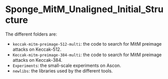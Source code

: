 # Sponge_MitM_Unaligned_Initial_Structure
The different folders are:
- `keccak-mitm-preimage-512-multi`: the code to search for MitM preimage attacks on Keccak-512.
- `Keccak-mitm-preimage-384-multi`: the code to search for MitM preimage attacks on Keccak-384.
- `Experiments`: the small-scale experiments on Ascon. 
- `newlibs`: the libraries used by the different tools. 
